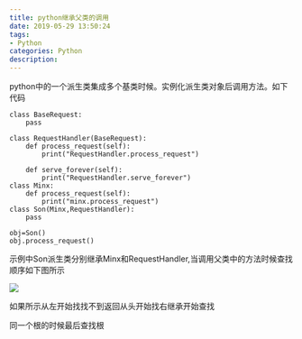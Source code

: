 ```yaml
---
title: python继承父类的调用
date: 2019-05-29 13:50:24
tags: 
- Python  
categories: Python  
description: 
---
```

python中的一个派生类集成多个基类时候。实例化派生类对象后调用方法。如下代码

    
``` 
class BaseRequest:
    pass

class RequestHandler(BaseRequest):
    def process_request(self):
        print("RequestHandler.process_request")

    def serve_forever(self):
        print("RequestHandler.serve_forever")
class Minx:
    def process_request(self):
        print("minx.process_request")
class Son(Minx,RequestHandler):
    pass

obj=Son()
obj.process_request()

```
 示例中Son派生类分别继承Minx和RequestHandler,当调用父类中的方法时候查找顺序如下图所示

![](584421-20180717195250503-1148197544.png)

如果所示从左开始找找不到返回从头开始找右继承开始查找





同一个根的时候最后查找根

